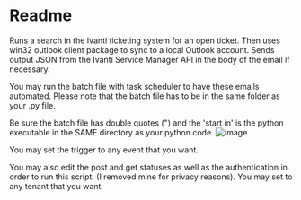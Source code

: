 # Readme
Runs a search in the Ivanti ticketing system for an open ticket. Then uses win32 outlook client package to sync to a local Outlook account. Sends output JSON from the Ivanti Service Manager API in the body of the email if necessary. 

You may run the batch file with task scheduler to have these emails automated. Please note that the batch file has to be in the same folder as your .py file.

Be sure the batch file has double quotes (") and the 'start in' is the python executable in the SAME directory as your python code.
![image](https://user-images.githubusercontent.com/43270477/161886789-d4712a48-c633-4d5f-ba8c-d51947f38ebf.png)

You may set the trigger to any event that you want.

You may also edit the post and get statuses as well as the authentication in order to run this script. (I removed mine for privacy reasons). You may set to any tenant that you want. 

